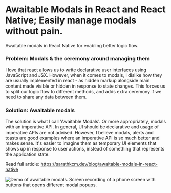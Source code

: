 # Awaitable Modals in React and React Native; Easily manage modals without pain.
Awaitable modals in React Native for enabling better logic flow.

### Problem: Modals & the ceremony around managing them
I love that react allows us to write declarative user interfaces using JavaScript and JSX. 
However, when it comes to modals, I dislike how they are usually implemented in react - as hidden markup alongside main content made visible or hidden in response to state changes.
This forces us to split our logic flow to different methods, and adds extra ceremony if we need to share any data between them.

### Solution: Awaitable modals
The solution is what I call 'Awaitable Modals'. Or more appropriately, modals with an imperative API. 
In general, UI should be declarative and usage of imperative APIs are not advised. However, I believe modals, alerts and toasts are good examples where 
an imperative API is so much better and makes sense. 
It's easier to imagine them as temporary UI elements that shows up in response to user actions, instead of something that represents the application state.

Read full article: https://sarathkcm.dev/blog/awaitable-modals-in-react-native

![Demo of awaitable modals. Screen recording of a phone screen with buttons that opens different modal popups.](https://github.com/sarathkcm/react-native-awaitable-modals/raw/main/rrn-awaitable-modals.webp "Demo")

